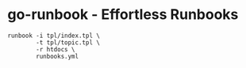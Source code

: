 go-runbook - Effortless Runbooks
================================

```
runbook -i tpl/index.tpl \
        -t tpl/topic.tpl \
        -r htdocs \
        runbooks.yml
```
